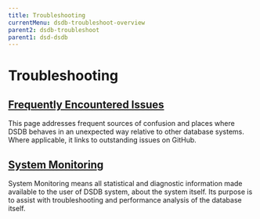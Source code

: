 ```yaml
---
title: Troubleshooting
currentMenu: dsdb-troubleshoot-overview
parent2: dsdb-troubleshoot
parent1: dsd-dsdb
---
```


# Troubleshooting

## [Frequently Encountered Issues](/dsdb/troubleshooting/frequently_encountered_issues.md)

This page addresses frequent sources of confusion and places where DSDB behaves in an unexpected way relative to other database systems.
Where applicable, it links to outstanding issues on GitHub.

## [System Monitoring](/dsdb/troubleshooting/system_monitoring.md)

System Monitoring means all statistical and diagnostic information made available to the user of DSDB system, about the system itself.
Its purpose is to assist with troubleshooting and performance analysis of the database itself.
